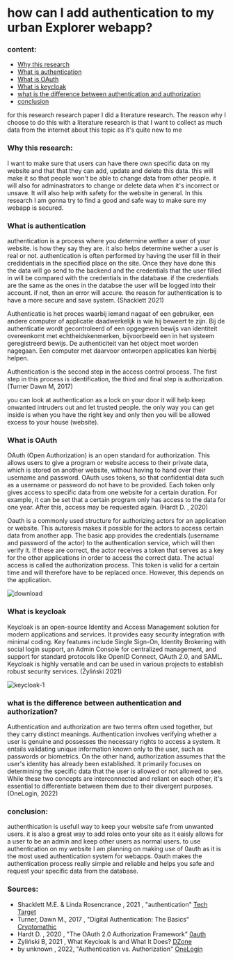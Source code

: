# how can I add authentication to my urban Explorer webapp?

### content:
- [Why this research](#Why-this-research)
- [What is authentication](#What-is-authentication)
- [What is OAuth](#What-is-OAuth)
- [What is keycloak](#What-is-keycloak)
- [what is the difference between authentication and authorization](what-is-the-difference-between-authentication-and-authorization)
- [conclusion](#conclusion)

for this research research paper I did a literature research. The reason why I choose to do this with a literature research is that I want to collect as much data from the internet about this topic as it's quite new to me 

### Why this research:
I want to make sure that users can have there own specific data on my website and that that they can add, update and delete this data. this will make it so that people won't be able to change data from other people. it will also for adminastrators to change or delete data when it's incorrect or unsave. It will also help with safety for the website in general. In this research I am gonna try to find a good and safe way to make sure my webapp is secured.


### What is authentication

authentication is a process where you determine wether a user of your website. is how they say they are. it also helps determine wether a user is real or not. authentication is often performed by having the user fill in their credidentials in the specified place on the site. Once they have done this the data will go send to the backend and the credentials that the user filled in will be compared with the credentials in the database. if the credentials are the same as the ones in the databse the user will be logged into their account. if not, then an error will accure. the reason for authentication is to have a more secure and save system. (Shacklett 2021)


Authenticatie is het proces waarbij iemand nagaat of een gebruiker, een andere computer of applicatie daadwerkelijk is wie hij beweert te zijn. Bij de authenticatie wordt gecontroleerd of een opgegeven bewijs van identiteit overeenkomt met echtheidskenmerken, bijvoorbeeld een in het systeem geregistreerd bewijs. De authenticiteit van het object moet worden nagegaan. Een computer met daarvoor ontworpen applicaties kan hierbij helpen.

Authentication is the second step in the access control process. The first step in this process is identification, the third and final step is authorization.
(Turner Dawn M, 2017)


you can look at authentication as a lock on your door it will help keep onwanted intruders out and let trusted people. the only way you can get inside is when you have the right key and only then you will be allowed excess to your house (website).

### What is OAuth

OAuth (Open Authorization) is an open standard for authorization. This allows users to give a program or website access to their private data, which is stored on another website, without having to hand over their username and password. OAuth uses tokens, so that confidential data such as a username or password do not have to be provided. Each token only gives access to specific data from one website for a certain duration. For example, it can be set that a certain program only has access to the data for one year. After this, access may be requested again. (Hardt D. , 2020)



Oauth is a commonly used structure for authorizing actors for an application or website. This autoresis makes it possible for the actors to access certain data from another app. The basic app provides the credentials (username and password of the actor) to the authentication service, which will then verify it. If these are correct, the actor receives a token that serves as a key for the other applications in order to access the correct data. The actual access is called the authorization process. This token is valid for a certain time and will therefore have to be replaced once. However, this depends on the application.

![download](https://github.com/WouterVerschuren/S3Portfolio/assets/74074356/63c5d4c5-72b9-4629-ac4d-7abe84ba906f)

### What is keycloak
Keycloak is an open-source Identity and Access Management solution for modern applications and services. It provides easy security integration with minimal coding. Key features include Single Sign-On, Identity Brokering with social login support, an Admin Console for centralized management, and support for standard protocols like OpenID Connect, OAuth 2.0, and SAML. Keycloak is highly versatile and can be used in various projects to establish robust security services.  (Żyliński 2021)


![keycloak-1](https://github.com/WouterVerschuren/S3Portfolio/assets/74074356/11830cdb-4791-45b0-a2d7-3e063769219f)







### what is the difference between authentication and authorization?

Authentication and authorization are two terms often used together, but they carry distinct meanings. Authentication involves verifying whether a user is genuine and possesses the necessary rights to access a system. It entails validating unique information known only to the user, such as passwords or biometrics. On the other hand, authorization assumes that the user's identity has already been established. It primarily focuses on determining the specific data that the user is allowed or not allowed to see. While these two concepts are interconnected and reliant on each other, it's essential to differentiate between them due to their divergent purposes. (OneLogin, 2022)


### conclusion:

authenthication is usefull way to keep your website safe from unwanted users. it is also a great way to add roles onto your site as it eaisly allows for a user to be an admin and keep other users as normal users. to use authentication on my website I am planning on making use of 0auth as it is the most used authentication system for webapps. 0auth makes the authentication process really simple and reliable and helps you safe and request your specific data from the database.




### Sources: 
- Shacklett M.E. & Linda Rosencrance , 2021 , "authentication" [Tech Target](https://www.techtarget.com/searchsecurity/definition/authentication)
- Turner, Dawn M., 2017 , "Digital Authentication: The Basics" [Cryptomathic](https://www.cryptomathic.com/news-events/blog/digital-authentication-the-basics)
- Hardt D. , 2020 , "The OAuth 2.0 Authorization Framework" [0auth](https://datatracker.ietf.org/doc/html/rfc6749)
- Żyliński B, 2021 , What Keycloak Is and What It Does? [DZone](https://dzone.com/articles/what-is-keycloak-and-when-it-may-help-you)
- by unknown , 2022,  "Authentication vs. Authorization" [OneLogin](https://www.onelogin.com/learn/authentication-vs-authorization#:~:text=Authentication%20and%20authorization%20are%20two,authorization%20determines%20their%20access%20rights.)

